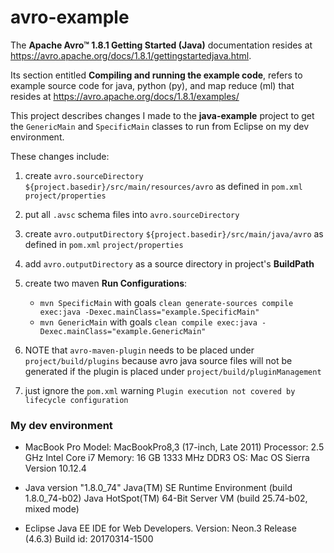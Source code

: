 # avro-example

The __Apache Avro™ 1.8.1 Getting Started (Java)__ documentation resides at <https://avro.apache.org/docs/1.8.1/gettingstartedjava.html>. 

Its section entitled __Compiling and running the example code__, refers to example source code for java, python (py), and map reduce (ml) that resides at
<https://avro.apache.org/docs/1.8.1/examples/>

This project describes changes I made to the __java-example__ project to get the ```GenericMain``` and ```SpecificMain``` classes to run from Eclipse on my dev environment.

These changes include:

1. create ```avro.sourceDirectory``` ```${project.basedir}/src/main/resources/avro``` as defined in ```pom.xml``` ```project/properties```

2. put all ```.avsc``` schema files into ```avro.sourceDirectory``` 

3. create ```avro.outputDirectory``` ```${project.basedir}/src/main/java/avro``` as defined in ```pom.xml``` ```project/properties```

4. add ```avro.outputDirectory``` as a source directory in project's __BuildPath__

5. create two maven __Run Configurations__: 
    * ```mvn SpecificMain``` with goals ```clean generate-sources compile exec:java -Dexec.mainClass="example.SpecificMain" ```
    * ```mvn GenericMain``` with goals ```clean compile exec:java -Dexec.mainClass="example.GenericMain"```

6. NOTE that ```avro-maven-plugin``` needs to be placed under ```project/build/plugins``` because
avro java source files will not be generated if 
the plugin is placed under ```project/build/pluginManagement```

7. just ignore the ```pom.xml``` warning ```Plugin execution not covered by lifecycle configuration```

### My dev environment ###

* MacBook Pro
Model: MacBookPro8,3 (17-inch, Late 2011)
Processor: 2.5 GHz Intel Core i7
Memory: 16 GB 1333 MHz DDR3
OS: Mac OS Sierra Version 10.12.4

* Java version "1.8.0_74"
Java(TM) SE Runtime Environment (build 1.8.0_74-b02)
Java HotSpot(TM) 64-Bit Server VM (build 25.74-b02, mixed mode)

* Eclipse Java EE IDE for Web Developers. 
Version: Neon.3 Release (4.6.3) 
Build id: 20170314-1500

